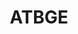 ---
title: ATBGE
crosslinks:
- Shitty_Car_Mods
- WeirdWheels
- GTBAE
- UglyCarPictures
- trashy
- pics
- shittylimos
- HelpMeFind
- DIY
- Battlecars
- nocontext
- WTF
- Justfuckmyshitup
- mallninjashit
- AwesomeCarMods
- tattoos
- hmmm
- AskReddit
- FuckMyShitUp
---